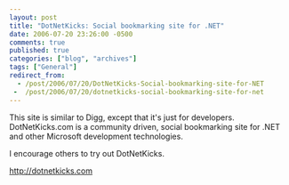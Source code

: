 ```yaml
---
layout: post
title: "DotNetKicks: Social bookmarking site for .NET"
date: 2006-07-20 23:26:00 -0500
comments: true
published: true
categories: ["blog", "archives"]
tags: ["General"]
redirect_from: 
  - /post/2006/07/20/DotNetKicks-Social-bookmarking-site-for-NET
 -  /post/2006/07/20/dotnetkicks-social-bookmarking-site-for-net
---
```

<!-- more -->
<P>This site is similar to Digg, except that it's just for developers. DotNetKicks.com is a community driven, social bookmarking site for .NET and other Microsoft development technologies.</P>
<P>I encourage others to try out DotNetKicks.</P>
<P><A href="http://dotnetkicks.com">http://dotnetkicks.com</A></P>
